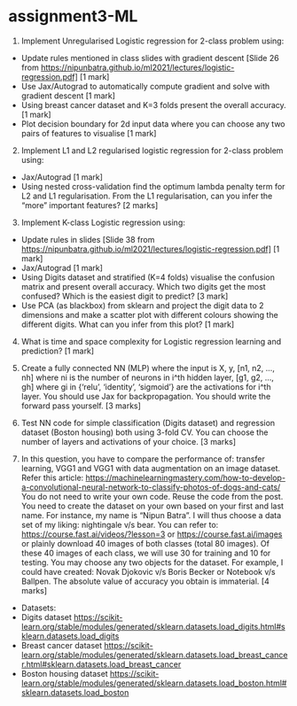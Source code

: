 # assignment3-ML

1. Implement Unregularised Logistic regression for 2-class problem using:
 - Update rules mentioned in class slides with gradient descent [Slide 26 from https://nipunbatra.github.io/ml2021/lectures/logistic-regression.pdf] [1 mark]
 - Use Jax/Autograd to automatically compute gradient and solve with gradient descent [1 mark]
 - Using breast cancer dataset and K=3 folds present the overall accuracy. [1 mark]
 - Plot decision boundary for 2d input data where you can choose any two pairs of features to visualise [1 mark]

2. Implement L1 and L2 regularised logistic regression for 2-class problem using:
 - Jax/Autograd [1 mark]
 - Using nested cross-validation find the optimum lambda penalty term for L2 and L1 regularisation. From the L1 regularisation, can you infer the “more” important features? [2 marks]


3. Implement K-class Logistic regression using:
 - Update rules in slides [Slide 38 from https://nipunbatra.github.io/ml2021/lectures/logistic-regression.pdf] [1 mark]
 - Jax/Autograd [1 mark]
 - Using Digits dataset and stratified (K=4 folds) visualise the confusion matrix and present overall accuracy. Which two digits get the most confused? Which is the easiest digit to predict?  [3 mark]
 - Use PCA (as blackbox) from sklearn and project the digit data to 2 dimensions and make a scatter plot with different colours showing the different digits. What can you infer from this plot? [1 mark]


4. What is time and space complexity for Logistic regression learning and prediction? [1 mark]

5. Create a fully connected NN (MLP) where the input is X, y, [n1, n2, …, nh] where ni is the number of neurons in i^th hidden layer, [g1, g2, …, gh] where gi in {‘relu’, ‘identity’, ‘sigmoid’} are the activations for i^th layer. You should use Jax for backpropagation. You should write the forward pass yourself. [3 marks]

6. Test NN code for simple classification (Digits dataset)  and regression dataset (Boston housing) both using 3-fold CV. You can choose the number of layers and activations of your choice. [3 marks]

7. In this question, you have to compare the performance of: transfer learning, VGG1 and VGG1 with data augmentation on an image dataset. Refer this article: https://machinelearningmastery.com/how-to-develop-a-convolutional-neural-network-to-classify-photos-of-dogs-and-cats/ You do not need to write your own code. Reuse the code from the post. You need to create the dataset on your own based on your first and last name. For instance, my name is “Nipun Batra”. I will thus choose a data set of my liking: nightingale v/s bear. You can refer to: https://course.fast.ai/videos/?lesson=3 or https://course.fast.ai/images or plainly download 40 images of both classes (total 80 images). Of these 40 images of each class, we will use 30 for training and 10 for testing.  You may choose any two objects for the dataset. For example, I could have created: Novak Djokovic v/s Boris Becker or Notebook v/s Ballpen. The absolute value of accuracy you obtain is immaterial. [4 marks]



- Datasets:
 - Digits dataset https://scikit-learn.org/stable/modules/generated/sklearn.datasets.load_digits.html#sklearn.datasets.load_digits
 - Breast cancer dataset https://scikit-learn.org/stable/modules/generated/sklearn.datasets.load_breast_cancer.html#sklearn.datasets.load_breast_cancer
 - Boston housing dataset https://scikit-learn.org/stable/modules/generated/sklearn.datasets.load_boston.html#sklearn.datasets.load_boston
